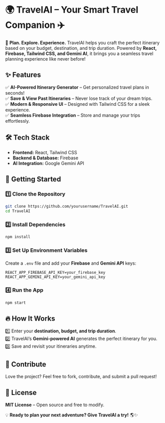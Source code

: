 # 🌍 TravelAI – Your Smart Travel Companion ✈️  

🚀 **Plan. Explore. Experience.** TravelAI helps you craft the perfect itinerary based on your budget, destination, and trip duration. Powered by **React, Firebase, Tailwind CSS, and Gemini AI**, it brings you a seamless travel planning experience like never before!  


## ✨ Features  
✅ **AI-Powered Itinerary Generator** – Get personalized travel plans in seconds!  
✅ **Save & View Past Itineraries** – Never lose track of your dream trips.  
✅ **Modern & Responsive UI** – Designed with Tailwind CSS for a sleek experience.  
✅ **Seamless Firebase Integration** – Store and manage your trips effortlessly.  

## 🛠️ Tech Stack  
- **Frontend:** React, Tailwind CSS  
- **Backend & Database:** Firebase  
- **AI Integration:** Google Gemini API  

## 🚀 Getting Started  

### 1️⃣ Clone the Repository  
```sh
git clone https://github.com/yourusername/TravelAI.git
cd TravelAI
```

### 2️⃣ Install Dependencies  
```sh
npm install
```

### 3️⃣ Set Up Environment Variables  
Create a `.env` file and add your **Firebase** and **Gemini API** keys:  
```
REACT_APP_FIREBASE_API_KEY=your_firebase_key
REACT_APP_GEMINI_API_KEY=your_gemini_api_key
```

### 4️⃣ Run the App  
```sh
npm start
```

## 🔥 How It Works  
1️⃣ Enter your **destination, budget, and trip duration**.  
2️⃣ TravelAI’s **Gemini-powered AI** generates the perfect itinerary for you.  
3️⃣ Save and revisit your itineraries anytime.  

## 🤝 Contribute  
Love the project? Feel free to fork, contribute, and submit a pull request!  

## 📜 License  
**MIT License** – Open source and free to modify.  

💡 **Ready to plan your next adventure? Give TravelAI a try!** 🌎✨  

